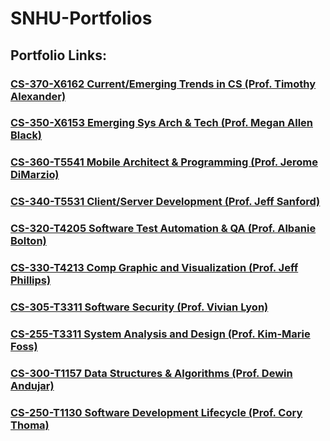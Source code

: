 # SNHU-Portfolios

## Portfolio Links:

### [CS-370-X6162 Current/Emerging Trends in CS (Prof. Timothy Alexander)](/CS370)

### [CS-350-X6153 Emerging Sys Arch & Tech (Prof. Megan Allen Black)](/CS350)

### [CS-360-T5541 Mobile Architect & Programming  (Prof. Jerome DiMarzio)](/CS360)

### [CS-340-T5531 Client/Server Development (Prof. Jeff Sanford)](/CS340)

### [CS-320-T4205 Software Test Automation & QA  (Prof. Albanie Bolton)](/CS320)

### [CS-330-T4213 Comp Graphic and Visualization (Prof. Jeff Phillips)](/CS330)

### [CS-305-T3311 Software Security (Prof. Vivian Lyon)](/CS305)

### [CS-255-T3311 System Analysis and Design (Prof. Kim-Marie Foss)](/CS255)

### [CS-300-T1157 Data Structures & Algorithms (Prof. Dewin Andujar)](/CS300)

### [CS-250-T1130 Software Development Lifecycle (Prof. Cory Thoma)](/CS250)
